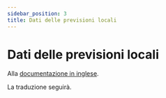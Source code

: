 ```yaml
---
sidebar_position: 3
title: Dati delle previsioni locali
---
```


# Dati delle previsioni locali

Alla [documentazione in inglese](https://opendatadocs.meteoswiss.ch/e-forecast-data/e4-local-forecast-data).

La traduzione seguirà.
